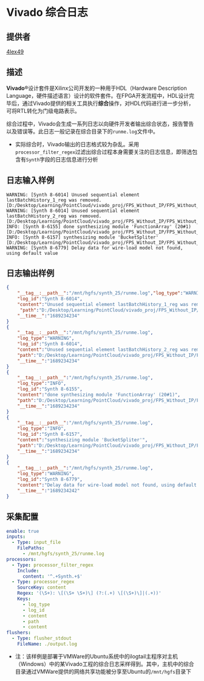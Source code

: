 # Vivado 综合日志

## 提供者

[4lex49](https://github.com/4lex49)

## 描述

**Vivado**®设计套件是Xilinx公司开发的一种用于HDL（Hardware Description Language，硬件描述语言）设计的软件套件。在FPGA开发流程中，HDL设计完毕后，通过Vivado提供的相关工具执行**综合**操作，对HDL代码进行进一步分析，可将RTL转化为门级电路表示。

综合过程中，Vivado会生成一系列日志以向硬件开发者输出综合状态，报告警告以及错误等。此日志一般记录在综合目录下的`runme.log`文件中。

* 实际综合时，Vivado输出的日志格式较为杂乱。采用`processor_filter_regex`过滤出综合过程本身需要关注的日志信息，即筛选包含有`Synth`字段的日志信息进行分析

## 日志输入样例

```plain
WARNING: [Synth 8-6014] Unused sequential element lastBatchHistory_1_reg was removed.  [D:/Desktop/Learning/PointCloud/vivado_proj/FPS_Without_IP/FPS_Without_IP.srcs/sources_1/imports/FPS/Wrapper.v:18281]
WARNING: [Synth 8-6014] Unused sequential element lastBatchHistory_2_reg was removed.  [D:/Desktop/Learning/PointCloud/vivado_proj/FPS_Without_IP/FPS_Without_IP.srcs/sources_1/imports/FPS/Wrapper.v:18282]
INFO: [Synth 8-6155] done synthesizing module 'FunctionArray' (20#1) [D:/Desktop/Learning/PointCloud/vivado_proj/FPS_Without_IP/FPS_Without_IP.srcs/sources_1/imports/FPS/Wrapper.v:17445]
INFO: [Synth 8-6157] synthesizing module 'BucketSpliter' [D:/Desktop/Learning/PointCloud/vivado_proj/FPS_Without_IP/FPS_Without_IP.srcs/sources_1/imports/FPS/Wrapper.v:12362]
WARNING: [Synth 8-6779] Delay data for wire-load model not found, using default value
```

## 日志输出样例

```json
{
    "__tag__:__path__":"/mnt/hgfs/synth_25/runme.log","log_type":"WARNING",
    "log_id":"Synth 8-6014",
    "content":"Unused sequential element lastBatchHistory_1_reg was removed. ",
     "path":"D:/Desktop/Learning/PointCloud/vivado_proj/FPS_Without_IP/FPS_Without_IP.srcs/sources_1/imports/FPS/Wrapper.v:18281",
    "__time__":"1689234234"
}
{
    "__tag__:__path__":"/mnt/hgfs/synth_25/runme.log",
    "log_type":"WARNING",
    "log_id":"Synth 8-6014",
    "content":"Unused sequential element lastBatchHistory_2_reg was removed. ",
    "path":"D:/Desktop/Learning/PointCloud/vivado_proj/FPS_Without_IP/FPS_Without_IP.srcs/sources_1/imports/FPS/Wrapper.v:18282",
    "__time__":"1689234234"
}
{
    "__tag__:__path__":"/mnt/hgfs/synth_25/runme.log",
    "log_type":"INFO",
    "log_id":"Synth 8-6155",
    "content":"done synthesizing module 'FunctionArray' (20#1)",
    "path":"D:/Desktop/Learning/PointCloud/vivado_proj/FPS_Without_IP/FPS_Without_IP.srcs/sources_1/imports/FPS/Wrapper.v:17445",
    "__time__":"1689234234"
}
{
    "__tag__:__path__":"/mnt/hgfs/synth_25/runme.log",
    "log_type":"INFO",
    "log_id":"Synth 8-6157",
    "content":"synthesizing module 'BucketSpliter'",
    "path":"D:/Desktop/Learning/PointCloud/vivado_proj/FPS_Without_IP/FPS_Without_IP.srcs/sources_1/imports/FPS/Wrapper.v:12362",
    "__time__":"1689234234"
}
{
    "__tag__:__path__":"/mnt/hgfs/synth_25/runme.log",
    "log_type":"WARNING",
    "log_id":"Synth 8-6779",
    "content":"Delay data for wire-load model not found, using default value\r",
    "__time__":"1689234242"
}
```

## 采集配置

```yaml
enable: true
inputs:
  - Type: input_file
    FilePaths: 
      - /mnt/hgfs/synth_25/runme.log
processors:
  - Type: processor_filter_regex
    Include:
      content: '^.+Synth.+$'
  - Type: processor_regex
    SourceKey: content
    Regex: '(\S+): \[(\S+ \S+)\] (?:(.+) \[(\S+)\]|(.+))'
    Keys:
      - log_type
      - log_id
      - content
      - path
      - content
flushers:
  - Type: flusher_stdout
    FileName: ./output.log
```

* 注：该样例是部署于VMWare的Ubuntu系统中的ilogtail主程序对主机（Windows）中的某Vivado工程的综合日志采样得到。其中，主机中的综合目录通过VMWare提供的网络共享功能被分享至Ubuntu的`/mnt/hgfs`目录下
